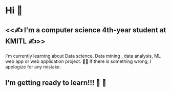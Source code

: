 # Hi :wave:	

## <<:writing_hand: I'm a computer science 4th-year student at KMITL :writing_hand:>>

I'm currently learning about Data science, Data mining , data analysis, ML web app or web application project.
:bowing_woman: If there is something wrong, I apologize for any mistake. 	


## I'm getting ready to learn!!! 	:100:	:100:
